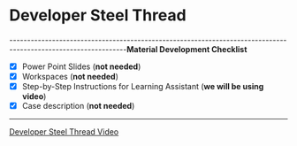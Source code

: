 # Developer Steel Thread

---------------------------------------------------------------------------------------------------------------**Material Development Checklist**

* [x] Power Point Slides \(**not needed**\)
* [x] Workspaces \(**not needed**\)
* [x] Step-by-Step Instructions for Learning Assistant \(**we will be using video**\)
* [x] Case description \(**not needed**\)

---------------------------------------------------------------------------------------------------------------

[Developer Steel Thread Video](https://maanainc.app.box.com/s/edy56t1ib0tnv3854hwv4m84sx7mdqg5)



